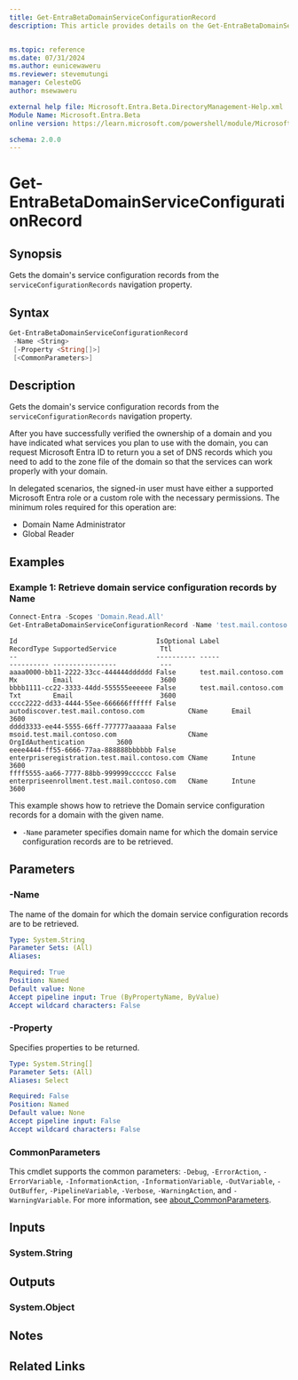 ```yaml
---
title: Get-EntraBetaDomainServiceConfigurationRecord
description: This article provides details on the Get-EntraBetaDomainServiceConfigurationRecord command.


ms.topic: reference
ms.date: 07/31/2024
ms.author: eunicewaweru
ms.reviewer: stevemutungi
manager: CelesteDG
author: msewaweru

external help file: Microsoft.Entra.Beta.DirectoryManagement-Help.xml
Module Name: Microsoft.Entra.Beta
online version: https://learn.microsoft.com/powershell/module/Microsoft.Entra.Beta/Get-EntraBetaDomainServiceConfigurationRecord

schema: 2.0.0
---
```


# Get-EntraBetaDomainServiceConfigurationRecord

## Synopsis

Gets the domain's service configuration records from the `serviceConfigurationRecords` navigation property.

## Syntax

```powershell
Get-EntraBetaDomainServiceConfigurationRecord
 -Name <String>
 [-Property <String[]>]
 [<CommonParameters>]
```

## Description

Gets the domain's service configuration records from the `serviceConfigurationRecords` navigation property.

After you have successfully verified the ownership of a domain and you have indicated what services you plan to use with the domain, you can request Microsoft Entra ID to return you a set of DNS records which you need to add to the zone file of the domain so that the services can work properly with your domain.

In delegated scenarios, the signed-in user must have either a supported Microsoft Entra role or a custom role with the necessary permissions. The minimum roles required for this operation are:

- Domain Name Administrator
- Global Reader

## Examples

### Example 1: Retrieve domain service configuration records by Name

```powershell
Connect-Entra -Scopes 'Domain.Read.All'
Get-EntraBetaDomainServiceConfigurationRecord -Name 'test.mail.contoso.com'
```

```Output
Id                                   IsOptional Label                                            RecordType SupportedService           Ttl
--                                   ---------- -----                                            ---------- ----------------           ---
aaaa0000-bb11-2222-33cc-444444dddddd False      test.mail.contoso.com                        Mx         Email                      3600
bbbb1111-cc22-3333-44dd-555555eeeeee False      test.mail.contoso.com                        Txt        Email                      3600
cccc2222-dd33-4444-55ee-666666ffffff False      autodiscover.test.mail.contoso.com           CName      Email                      3600
dddd3333-ee44-5555-66ff-777777aaaaaa False      msoid.test.mail.contoso.com                  CName      OrgIdAuthentication        3600
eeee4444-ff55-6666-77aa-888888bbbbbb False      enterpriseregistration.test.mail.contoso.com CName      Intune                     3600
ffff5555-aa66-7777-88bb-999999cccccc False      enterpriseenrollment.test.mail.contoso.com   CName      Intune                     3600
```

This example shows how to retrieve the Domain service configuration records for a domain with the given name.

- `-Name` parameter specifies domain name for which the domain service configuration records are to be retrieved.

## Parameters

### -Name

The name of the domain for which the domain service configuration records are to be retrieved.

```yaml
Type: System.String
Parameter Sets: (All)
Aliases:

Required: True
Position: Named
Default value: None
Accept pipeline input: True (ByPropertyName, ByValue)
Accept wildcard characters: False
```

### -Property

Specifies properties to be returned.

```yaml
Type: System.String[]
Parameter Sets: (All)
Aliases: Select

Required: False
Position: Named
Default value: None
Accept pipeline input: False
Accept wildcard characters: False
```

### CommonParameters

This cmdlet supports the common parameters: `-Debug`, `-ErrorAction`, `-ErrorVariable`, `-InformationAction`, `-InformationVariable`, `-OutVariable`, `-OutBuffer`, `-PipelineVariable`, `-Verbose`, `-WarningAction`, and `-WarningVariable`. For more information, see [about_CommonParameters](https://go.microsoft.com/fwlink/?LinkID=113216).

## Inputs

### System.String

## Outputs

### System.Object

## Notes

## Related Links
